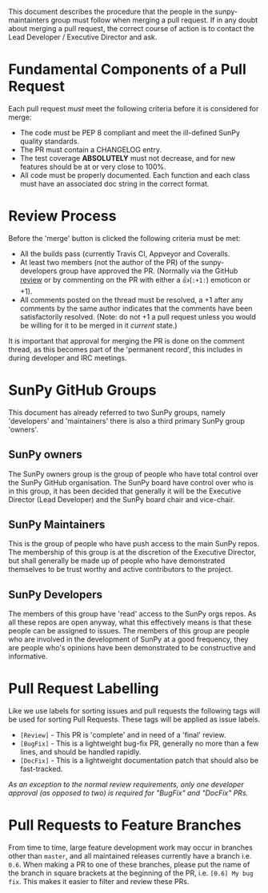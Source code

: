 This document describes the procedure that the people in the sunpy-maintainters group must follow when merging a pull request. If in any doubt about merging a pull request, the correct course of action is to contact the Lead Developer / Executive Director and ask.

# Fundamental Components of a Pull Request

Each pull request *must* meet the following criteria before it is considered for merge:

* The code must be PEP 8 compliant and meet the ill-defined SunPy quality standards.
* The PR must contain a CHANGELOG entry.
* The test coverage **ABSOLUTELY** must not decrease, and for new features should be at or very close to 100%.
* All code must be properly documented. Each function and each class must have an associated doc string in the correct format.

# Review Process

Before the 'merge' button is clicked the following criteria must be met:

* All the builds pass (currently Travis CI, Appveyor and Coveralls.
* At least two members (not the author of the PR) of the sunpy-developers group have approved the PR. (Normally via the GitHub [review](https://help.github.com/articles/about-pull-request-reviews/) or by commenting on the PR with either a :+1:(`:+1:`) emoticon or +1).
* All comments posted on the thread must be resolved, a +1 after any comments by the same author indicates that the comments have been satisfactorily resolved. (Note: do not +1 a pull request unless you would be willing for it to be merged in it *current* state.)

It is important that approval for merging the PR is done on the comment thread, as this becomes part of the 'permanent record', this includes in during developer and IRC meetings.

# SunPy GitHub Groups

This document has already referred to two SunPy groups, namely 'developers' and 'maintainers' there is also a third primary SunPy group 'owners'.

## SunPy owners
The SunPy owners group is the group of people who have total control over the SunPy GitHub organisation. The SunPy board have control over who is in this group, it has been decided that generally it will be the Executive Director (Lead Developer) and the SunPy board chair and vice-chair.

## SunPy Maintainers
This is the group of people who have push access to the main SunPy repos. The membership of this group is at the discretion of the Executive Director, but shall generally be made up of people who have demonstrated themselves to be trust worthy and active contributors to the project.

## SunPy Developers
The members of this group have 'read' access to the SunPy orgs repos. As all these repos are open anyway, what this effectively means is that these people can be assigned to issues. The members of this group are people who are involved in the development of SunPy at a good frequency, they are people who's opinions have been demonstrated to be constructive and informative.

# Pull Request Labelling
Like we use labels for sorting issues and pull requests the following tags will be used for sorting Pull Requests. These tags will be applied as issue labels.

* `[Review]` - This PR is 'complete' and in need of a 'final' review.
* `[BugFix]` - This is a lightweight bug-fix PR, generally no more than a few lines, and should be handled rapidly.
* `[DocFix]` - This is a lightweight documentation patch that should also be fast-tracked.

*As an exception to the normal review requirements, only one developer approval (as opposed to two) is required for "BugFix" and "DocFix" PRs.*

# Pull Requests to Feature Branches

From time to time, large feature development work may occur in branches other than `master`, and all maintained releases currently have a branch i.e. `0.6`. When making a PR to one of these branches, please put the name of the branch in square brackets at the beginning of the PR, i.e. `[0.6] My bug fix`. This makes it easier to filter and review these PRs.

